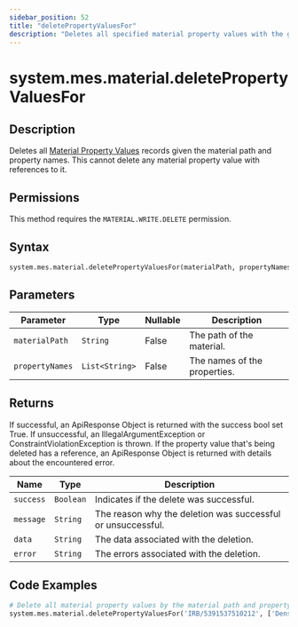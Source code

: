 ```yaml
---
sidebar_position: 52
title: "deletePropertyValuesFor"
description: "Deletes all specified material property values with the given material path and property names."
---
```


# system.mes.material.deletePropertyValuesFor

## Description

Deletes all [Material Property Values](../../data-model/material-model/material-property-value) records given the material path and property names.
This cannot delete any material property value with references to it.


## Permissions

This method requires the `MATERIAL.WRITE.DELETE` permission.

## Syntax

```python
system.mes.material.deletePropertyValuesFor(materialPath, propertyNames)
```

## Parameters

| Parameter       | Type           | Nullable | Description                  |
|-----------------|----------------|----------|------------------------------|
| `materialPath`  | `String`       | False    | The path of the material.    |
| `propertyNames` | `List<String>` | False    | The names of the properties. |

## Returns

If successful, an ApiResponse Object is returned with the success bool set True. If unsuccessful, an IllegalArgumentException or ConstraintViolationException is thrown.
If the property value that's being deleted has a reference, an ApiResponse Object is returned with details about the encountered error.

| Name      | Type      | Description                                                 |
|-----------|-----------|-------------------------------------------------------------|
| `success` | `Boolean` | Indicates if the delete was successful.                     |
| `message` | `String`  | The reason why the deletion was successful or unsuccessful. |
| `data`    | `String`  | The data associated with the deletion.                      |
| `error`   | `String`  | The errors associated with the deletion.                    |

## Code Examples

```python
# Delete all material property values by the material path and property names
system.mes.material.deletePropertyValuesFor('IRB/5391537510212', ['Density', 'Melting Point'])
```
